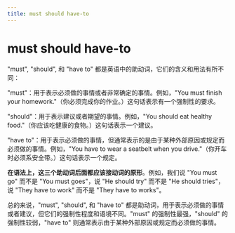 ```yaml
---
title: must should have-to
---
```


# must should have-to

"must", "should", 和 "have to" 都是英语中的助动词，它们的含义和用法有所不同：

"must"：用于表示必须做的事情或者非常确定的事情。例如，"You must finish your homework."（你必须完成你的作业。）这句话表示有一个强制性的要求。

"should"：用于表示建议或者期望的事情。例如，"You should eat healthy food."（你应该吃健康的食物。）这句话表示一个建议。

"have to"：用于表示必须做的事情，但通常表示的是由于某种外部原因或规定而必须做的事情。例如，"You have to wear a seatbelt when you drive."（你开车时必须系安全带。）这句话表示一个规定。

**在语法上，这三个助动词后面都应该接动词的原形**。例如，我们说 "You must go" 而不是 "You must goes"，说 "He should try" 而不是 "He should tries"，说 "They have to work" 而不是 "They have to works"。

总的来说，"must", "should", 和 "have to" 都是助动词，用于表示必须做的事情或者建议，但它们的强制性程度和语境不同。"must" 的强制性最强，"should" 的强制性较弱，"have to" 则通常表示由于某种外部原因或规定而必须做的事情。
